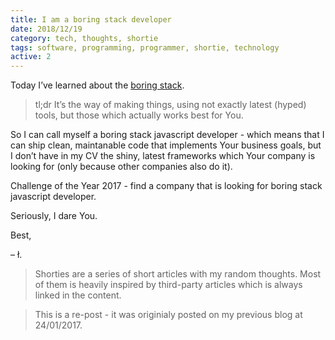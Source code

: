 ```yaml
---
title: I am a boring stack developer
date: 2018/12/19
category: tech, thoughts, shortie
tags: software, programming, programmer, shortie, technology
active: 2
---
```


Today I’ve learned about the [boring stack](https://www.expatsoftware.com/articles/happiness-is-a-boring-stack.html).

> tl;dr It’s the way of making things, using not exactly latest (hyped) tools, but those which actually works best for You.

So I can call myself a boring stack javascript developer - which means that I can ship clean, maintanable code that implements Your business goals, but I don’t have in my CV the shiny, latest frameworks which Your company is looking for (only because other companies also do it).

Challenge of the Year 2017 - find a company that is looking for boring stack javascript developer.

Seriously, I dare You.

Best,

– ł.

> Shorties are a series of short articles with my random thoughts. Most of them is heavily inspired by third-party articles which is always linked in the content.

> This is a re-post - it was originialy posted on my previous blog at 24/01/2017.
